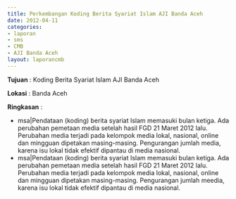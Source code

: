 ```yaml
---
title: Perkembangan Koding Berita Syariat Islam AJI Banda Aceh
date: 2012-04-11
categories:
- laporan
- sms
- CMB
- AJI Banda Aceh
layout: laporancmb
---
```


**Tujuan** : Koding Berita Syariat Islam AJI Banda Aceh

**Lokasi** : Banda Aceh 

**Ringkasan** : 
  * msa\|Pendataan (koding) berita syariat Islam memasuki bulan ketiga. Ada perubahan pemetaan media setelah hasil FGD 21 Maret 2012 lalu. Perubahan media terjadi pada kelompok media lokal, nasional, online dan mingguan dipetakan masing-masing. Pengurangan jumlah media, karena isu lokal tidak efektif dipantau di media nasional. 
  * msa\|Pendataan (koding) berita syariat Islam memasuki bulan ketiga. Ada perubahan pemetaan media setelah hasil FGD 21 Maret 2012 lalu. Perubahan media terjadi pada kelompok media lokal, nasional, online dan mingguan dipetakan masing-masing. Pengurangan jumlah meedia, karena isu lokal tidak efektif dipantau di media nasional.
